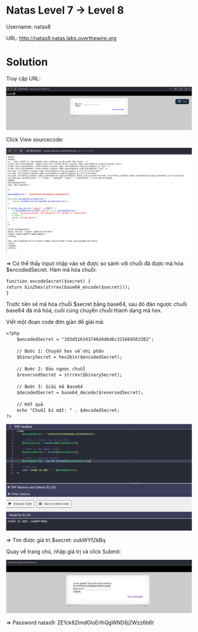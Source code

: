 # Natas Level 7 → Level 8

Username: natas8

URL: http://natas8.natas.labs.overthewire.org

# Solution

Truy cập URL: 

![img](https://github.com/DucThinh47/OverTheWire/blob/main/Natas/images/image41.png?raw=true)

Click View sourcecode: 

![img](https://github.com/DucThinh47/OverTheWire/blob/main/Natas/images/image42.png?raw=true)

=> Có thể thấy input nhập vào sẽ được so sánh với chuỗi đã được mã hóa $encodedSecret. Hàm mã hóa chuỗi:

    function encodeSecret($secret) {
    return bin2hex(strrev(base64_encode($secret)));
    }

Trước tiên sẽ mã hóa chuỗi $secret bằng base64, sau đó đảo ngược chuỗi base64 đã mã hóa, cuối cùng chuyển chuỗi thành dạng mã hex. 

Viết một đoạn code đơn giản để giải mã: 

    <?php
        $encodedSecret = "3d3d516343746d4d6d6c315669563362";

        // Bước 1: Chuyển hex về nhị phân
        $binarySecret = hex2bin($encodedSecret);

        // Bước 2: Đảo ngược chuỗi
        $reversedSecret = strrev($binarySecret);

        // Bước 3: Giải mã Base64
        $decodedSecret = base64_decode($reversedSecret);

        // Kết quả
        echo "Chuỗi bí mật: " . $decodedSecret;
    ?>

![img](https://github.com/DucThinh47/OverTheWire/blob/main/Natas/images/image43.png?raw=true)

=> Tìm được giá trị $secret: oubWYf2kBq

Quay về trang chủ, nhập giá trị và click Submit: 

![img](https://github.com/DucThinh47/OverTheWire/blob/main/Natas/images/image44.png?raw=true)

=> Password natas9: ZE1ck82lmdGIoErlhQgWND6j2Wzz6b6t
